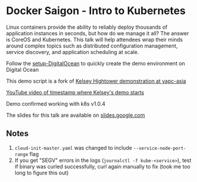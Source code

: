# Docker Saigon - Intro to Kubernetes

Linux containers provide the ability to reliably deploy thousands of application instances in seconds, but how do we manage it all? The answer is CoreOS and Kubernetes. This talk will help attendees wrap their minds around complex topics such as distributed configuration management, service discovery, and application scheduling at scale.

Follow the [setup-DigitalOcean](setup-DigitalOcean) to quickly create the demo environment on Digital Ocean

This demo script is a fork of [Kelsey Hightower demonstration at yapc-asia](https://github.com/kelseyhightower/yapc-asia-2015)

[YouTube video of timestamp where Kelsey's demo starts](https://www.youtube.com/watch?v=-8aUxpVrD40&feature=youtu.be&t=972)

Demo confirmed working with k8s v1.0.4

The slides for this talk are available on [slides.google.com](https://goo.gl/E4QRQu)

## Notes

1. `cloud-init-master.yaml` was changed to include `--service-node-port-range` flag
1. If you get "SEGV" errors in the logs (`journalctl -f kube-<service>`), test if binary was curled successfully, curl again manually to fix (took me too long to figure this out)
